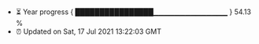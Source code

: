 - ⏳ Year progress { ████████████████▁▁▁▁▁▁▁▁▁▁▁▁▁▁ } 54.13 %
- ⏰ Updated on Sat, 17 Jul 2021 13:22:03 GMT

